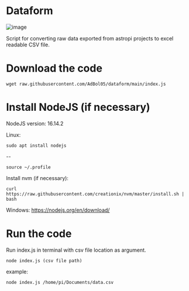 # Dataform
![image](https://user-images.githubusercontent.com/98588523/152417709-2008e586-28c6-4f2a-9e84-af8307ac01b9.png)

Script for converting raw data exported from astropi projects to excel readable CSV file.

# Download the code

    wget raw.githubusercontent.com/AdBol05/dataform/main/index.js 


# Install NodeJS (if necessary)
NodeJS version: 16.14.2

Linux:

    sudo apt install nodejs
--

    source ~/.profile
Install nvm (if necessary):

    curl https://raw.githubusercontent.com/creationix/nvm/master/install.sh | bash  

Windows: https://nodejs.org/en/download/

# Run the code
Run index.js in terminal with csv file location as argument.

    node index.js (csv file path)


example:

    node index.js /home/pi/Documents/data.csv
